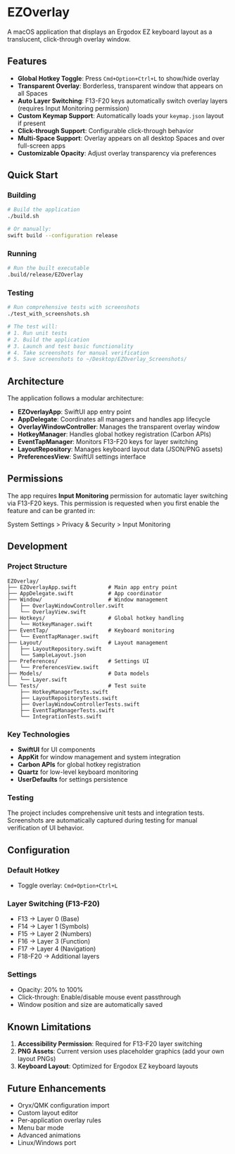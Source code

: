 # EZOverlay

A macOS application that displays an Ergodox EZ keyboard layout as a translucent, click-through overlay window.

## Features

- **Global Hotkey Toggle**: Press `Cmd+Option+Ctrl+L` to show/hide overlay
- **Transparent Overlay**: Borderless, transparent window that appears on all Spaces
- **Auto Layer Switching**: F13-F20 keys automatically switch overlay layers (requires Input Monitoring permission)
- **Custom Keymap Support**: Automatically loads your `keymap.json` layout if present
- **Click-through Support**: Configurable click-through behavior
- **Multi-Space Support**: Overlay appears on all desktop Spaces and over full-screen apps
- **Customizable Opacity**: Adjust overlay transparency via preferences

## Quick Start

### Building

```bash
# Build the application
./build.sh

# Or manually:
swift build --configuration release
```

### Running

```bash
# Run the built executable
.build/release/EZOverlay
```

### Testing

```bash
# Run comprehensive tests with screenshots
./test_with_screenshots.sh

# The test will:
# 1. Run unit tests
# 2. Build the application
# 3. Launch and test basic functionality
# 4. Take screenshots for manual verification
# 5. Save screenshots to ~/Desktop/EZOverlay_Screenshots/
```

## Architecture

The application follows a modular architecture:

- **EZOverlayApp**: SwiftUI app entry point
- **AppDelegate**: Coordinates all managers and handles app lifecycle
- **OverlayWindowController**: Manages the transparent overlay window
- **HotkeyManager**: Handles global hotkey registration (Carbon APIs)
- **EventTapManager**: Monitors F13-F20 keys for layer switching
- **LayoutRepository**: Manages keyboard layout data (JSON/PNG assets)
- **PreferencesView**: SwiftUI settings interface

## Permissions

The app requires **Input Monitoring** permission for automatic layer switching via F13-F20 keys. This permission is requested when you first enable the feature and can be granted in:

System Settings > Privacy & Security > Input Monitoring

## Development

### Project Structure

```
EZOverlay/
├── EZOverlayApp.swift          # Main app entry point
├── AppDelegate.swift           # App coordinator
├── Window/                     # Window management
│   ├── OverlayWindowController.swift
│   └── OverlayView.swift
├── Hotkeys/                    # Global hotkey handling
│   └── HotkeyManager.swift
├── EventTap/                   # Keyboard monitoring
│   └── EventTapManager.swift
├── Layout/                     # Layout management
│   ├── LayoutRepository.swift
│   └── SampleLayout.json
├── Preferences/                # Settings UI
│   └── PreferencesView.swift
├── Models/                     # Data models
│   └── Layer.swift
└── Tests/                      # Test suite
    ├── HotkeyManagerTests.swift
    ├── LayoutRepositoryTests.swift
    ├── OverlayWindowControllerTests.swift
    ├── EventTapManagerTests.swift
    └── IntegrationTests.swift
```

### Key Technologies

- **SwiftUI** for UI components
- **AppKit** for window management and system integration
- **Carbon APIs** for global hotkey registration
- **Quartz** for low-level keyboard monitoring
- **UserDefaults** for settings persistence

### Testing

The project includes comprehensive unit tests and integration tests. Screenshots are automatically captured during testing for manual verification of UI behavior.

## Configuration

### Default Hotkey
- Toggle overlay: `Cmd+Option+Ctrl+L`

### Layer Switching (F13-F20)
- F13 → Layer 0 (Base)
- F14 → Layer 1 (Symbols)
- F15 → Layer 2 (Numbers)
- F16 → Layer 3 (Function)
- F17 → Layer 4 (Navigation)
- F18-F20 → Additional layers

### Settings
- Opacity: 20% to 100%
- Click-through: Enable/disable mouse event passthrough
- Window position and size are automatically saved

## Known Limitations

1. **Accessibility Permission**: Required for F13-F20 layer switching
2. **PNG Assets**: Current version uses placeholder graphics (add your own layout PNGs)
3. **Keyboard Layout**: Optimized for Ergodox EZ keyboard layouts

## Future Enhancements

- Oryx/QMK configuration import
- Custom layout editor
- Per-application overlay rules
- Menu bar mode
- Advanced animations
- Linux/Windows port